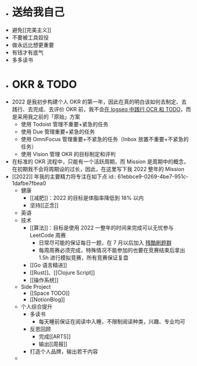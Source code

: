 - # 送给我自己
- 避免[[完美主义]]
- 不要被工具奴役
- 做永远比想更重要
- 有钱才有底气
- 多多读书
- # OKR & TODO
- 2022 是我初步构建个人 OKR 的第一年，因此在真的明白该如何去制定、去践行、去完成、去评价 OKR 前，我不会[在 logseq 中践行 OCR 和 TODO](https://www.bmpi.dev/self/okr-gtd-note-logseq/)，而是采用我之前的「原始」方案
	- 使用 Todoist 管理不重要+紧急的任务
	- 使用 Due 管理重要+紧急的任务
	- 使用 OmniFocus 管理重要+不紧急的任务（Inbox 放置不重要+不紧急的任务）
	- 使用 Vision 管理 OKR 的目标制定和评判
- 在标准的 OKR 流程中，只能有一个活跃周期，而 Mission 是周期中的概念，在初期我不会将周期设的过长，因此，在这里写下我 2022 整年的 Mission
- [[2022]] 年我的主要精力将专注在如下点
  id:: 61ebbce9-0269-4be7-951c-1dafbe7fbea0
	- 健康
		- [[减肥]]：2022 的目标是体脂率降低到 18% 以内
		- 坚持[[正念]]
	- 英语
	- 技术
		- [[算法]]：目标是使用 2022 一整年的时间来完成可以无忧参与 LeetCode 周赛
			- 日常尽可能的保证每日一题，在 7 月以后加入 [残酷刷题群](http://board.cruelcoding.com/)
			- 每周周赛必须完成，特殊情况不能参加的也要在竞赛结束后拿出 1.5h 进行模拟竞赛，所有竞赛保证复盘
		- [[Go 语言精进]]
		- [[Rust]]、[[Clojure Script]]
		- [[操作系统]]
	- Side Project
		- [[Space TODO]]
		- [[NotionBlog]]
	- 个人综合提升
		- 多读书
			- 每天睡前保证在阅读中入睡，不限制阅读种类，兴趣、专业均可
		- 反思回顾
			- 完成[[ARTS]]
			- 输出[[周报]]
		- 打造个人品牌，输出若干内容
	-